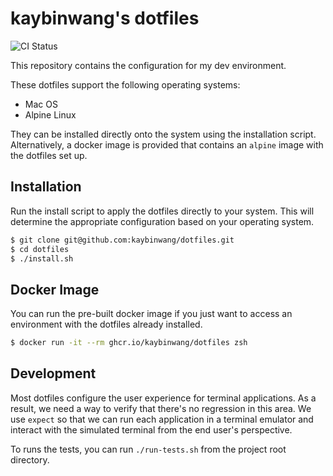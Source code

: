 # kaybinwang's dotfiles
![CI Status](https://github.com/github/docs/actions/workflows/docker-publish.yml/badge.svg)

This repository contains the configuration for my dev environment.

These dotfiles support the following operating systems:
- Mac OS
- Alpine Linux

They can be installed directly onto the system using the installation script.
Alternatively, a docker image is provided that contains an `alpine` image with
the dotfiles set up.

## Installation
Run the install script to apply the dotfiles directly to your system. This will
determine the appropriate configuration based on your operating system.
```bash
$ git clone git@github.com:kaybinwang/dotfiles.git
$ cd dotfiles
$ ./install.sh
```

## Docker Image
You can run the pre-built docker image if you just want to access an environment
with the dotfiles already installed.
```bash
$ docker run -it --rm ghcr.io/kaybinwang/dotfiles zsh
```

## Development
Most dotfiles configure the user experience for terminal applications. As a
result, we need a way to verify that there's no regression in this area. We use
`expect` so that we can run each application in a terminal emulator and interact
with the simulated terminal from the end user's perspective.

To runs the tests, you can run `./run-tests.sh` from the project root directory.
